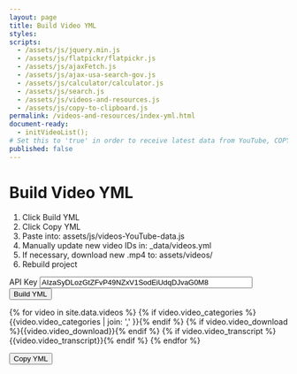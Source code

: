 ```yaml
---
layout: page
title: Build Video YML
styles:
scripts:
  - /assets/js/jquery.min.js
  - /assets/js/flatpickr/flatpickr.js
  - /assets/js/ajaxFetch.js
  - /assets/js/ajax-usa-search-gov.js
  - /assets/js/calculator/calculator.js
  - /assets/js/search.js
  - /assets/js/videos-and-resources.js
  - /assets/js/copy-to-clipboard.js
permalink: /videos-and-resources/index-yml.html
document-ready:
  - initVideoList();
# Set this to 'true' in order to receive latest data from YouTube, COPY data, and then set back to 'false'
published: false
---
```



<!-- key 2020-04-01 value="AIzaSyDLozGtZFvP49NZxV1SodEiUdqDJvaG0M8" -->

# Build Video YML

1. Click Build YML
2. Click Copy YML
3. Paste into: assets/js/videos-YouTube-data.js
4. Manually update new video IDs in: _data/videos.yml
5. If necessary, download new .mp4 to: assets/videos/
6. Rebuild project

<div class="usa-grid">
<div class="usa-width-one-whole">

<label for="API-KEY">API Key</label>
<input id="API-KEY" size="45" value="AIzaSyDLozGtZFvP49NZxV1SodEiUdqDJvaG0M8"><button id="API-button" onClick="buildYML('API-KEY', 'yml-file');">Build YML</button>

<div class="usa-grid">

<div class="usa-width-one-whole" class="copy-yml">
<div class="hide">
{% for video in site.data.videos %}<span class="vid-name" id="{{video.video_id}}"></span>
{% if video.video_categories %}<span id="{{video.video_id}}-categories">{{video.video_categories | join: ',' }}</span>{% endif %}
{% if video.video_download %}<span id="{{video.video_id}}-download">{{video.video_download}}</span>{% endif %}
{% if video.video_transcript %}<span id="{{video.video_id}}-transcript">{{video.video_transcript}}</span>{% endif %}
{% endfor %}
</div>
</div>

</div>

<button id="yml-file-button" onClick="copyDivToClipboard('yml-file');">Copy YML</button>
<div id='yml-file' class='copy-yml'></div>
</div>
</div>
